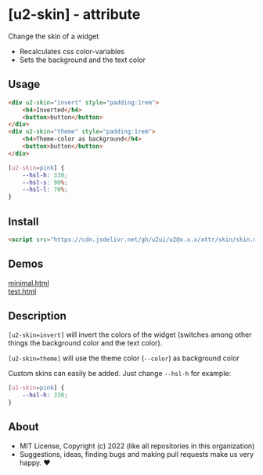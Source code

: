 # [u2-skin] - attribute
Change the skin of a widget

- Recalculates css color-variables
- Sets the background and the text color

## Usage

```html
<div u2-skin="invert" style="padding:1rem">
    <h4>Inverted</h4>
    <button>button</button>
</div>
<div u2-skin="theme" style="padding:1rem">
    <h4>Theme-color as background</h4>
    <button>button</button>
</div>
```

```css
[u2-skin=pink] {
    --hsl-h: 330;
    --hsl-s: 90%;
    --hsl-l: 70%;        
}
```

## Install

```html
<script src="https://cdn.jsdelivr.net/gh/u2ui/u2@x.x.x/attr/skin/skin.min.js" type=module async></script>
```

## Demos

[minimal.html](http://gcdn.li/u2ui/u2@main/attr/skin/tests/minimal.html)  
[test.html](http://gcdn.li/u2ui/u2@main/attr/skin/tests/test.html)  

## Description

`[u2-skin=invert]` will invert the colors of the widget (switches among other things the background color and the text color).

`[u2-skin=theme]` will use the theme color (`--color`) as background color

Custom skins can easily be added.
Just change `--hsl-h` for example:
    
```css
[u1-skin=pink] {
    --hsl-h: 330;
}
```

## About

- MIT License, Copyright (c) 2022 <u2> (like all repositories in this organization) <br>
- Suggestions, ideas, finding bugs and making pull requests make us very happy. ♥

